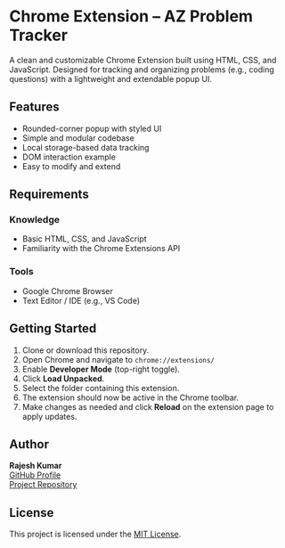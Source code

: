 # Chrome Extension – AZ Problem Tracker

A clean and customizable Chrome Extension built using HTML, CSS, and JavaScript. Designed for tracking and organizing problems (e.g., coding questions) with a lightweight and extendable popup UI.

## Features

- Rounded-corner popup with styled UI
- Simple and modular codebase
- Local storage-based data tracking
- DOM interaction example
- Easy to modify and extend

## Requirements

### Knowledge

- Basic HTML, CSS, and JavaScript
- Familiarity with the Chrome Extensions API

### Tools

- Google Chrome Browser
- Text Editor / IDE (e.g., VS Code)

## Getting Started

1. Clone or download this repository.
2. Open Chrome and navigate to `chrome://extensions/`
3. Enable **Developer Mode** (top-right toggle).
4. Click **Load Unpacked**.
5. Select the folder containing this extension.
6. The extension should now be active in the Chrome toolbar.
7. Make changes as needed and click **Reload** on the extension page to apply updates.

## Author

**Rajesh Kumar**  
[GitHub Profile](https://github.com/rt2195355)  
[Project Repository](https://github.com/rt2195355/chrome-ext-problem-tracker)

## License

This project is licensed under the [MIT License](./LICENSE).
